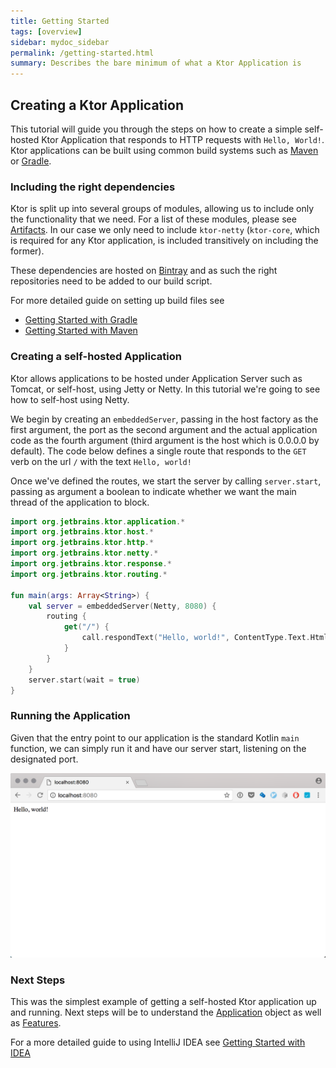 ```yaml
---
title: Getting Started
tags: [overview]
sidebar: mydoc_sidebar
permalink: /getting-started.html
summary: Describes the bare minimum of what a Ktor Application is
---
```


## Creating a Ktor Application

This tutorial will guide you through the steps on how to create a simple self-hosted Ktor Application that responds to HTTP requests with `Hello, World!`.
Ktor applications can be built using common build systems such as [Maven](https://kotlinlang.org/docs/reference/using-maven.html) or [Gradle](https://kotlinlang.org/docs/reference/using-gradle.html).

### Including the right dependencies

Ktor is split up into several groups of modules, allowing us to include only the functionality that we need. For a list of these modules, please see [Artifacts](artifacts). In our case we
only need to include `ktor-netty` (`ktor-core`, which is required for any Ktor application, is included transitively on including the former).  

These dependencies are hosted on [Bintray](https://bintray.com/kotlin/ktor) and as such the right
repositories need to be added to our build script.

For more detailed guide on setting up build files see

* [Getting Started with Gradle](getting-started-gradle)
* [Getting Started with Maven](getting-started-maven)

### Creating a self-hosted Application

Ktor allows applications to be hosted under Application Server such as Tomcat, or self-host, using Jetty or Netty. In this tutorial we're going to see how to self-host using Netty.

We begin by creating an `embeddedServer`, passing in the host factory as the first argument, the port as the second argument and the actual application code as the fourth argument (third argument is the host which is 0.0.0.0 by default).
The code below defines a single route that responds to the `GET` verb on the url `/` with the text `Hello, world!`

Once we've defined the routes, we start the server by calling `server.start`, passing as argument a boolean to indicate whether we want the main thread
of the application to block.  

```kotlin
import org.jetbrains.ktor.application.*
import org.jetbrains.ktor.host.*
import org.jetbrains.ktor.http.*
import org.jetbrains.ktor.netty.*
import org.jetbrains.ktor.response.*
import org.jetbrains.ktor.routing.*

fun main(args: Array<String>) {
    val server = embeddedServer(Netty, 8080) {
        routing {
            get("/") {
                call.respondText("Hello, world!", ContentType.Text.Html)
            }
        }
    }
    server.start(wait = true)
}
```

### Running the Application

Given that the entry point to our application is the standard Kotlin `main` function, we can simply run it and have our server start, listening on the designated port.

![Output](../../images/docs/hello-world-output.png)


### Next Steps

This was the simplest example of getting a self-hosted Ktor application up and running.
Next steps will be to understand the [Application](application) object as well as [Features](features).

For a more detailed guide to using IntelliJ IDEA see [Getting Started with IDEA](getting-started-idea)
